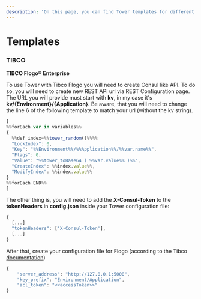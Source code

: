 ```yaml
---
description: 'On this page, you can find Tower templates for different technologies'
---
```


# Templates

### TIBCO

**TIBCO Flogo® Enterprise**

To use Tower with Tibco Flogo you will need to create Consul like API. To do so, you will need to create new REST API url via REST Configuration page. The URL you will provide must start with **kv**, in my case it's **kv/{Environment}/{Application}**. Be aware, that you will need to change the line 6 of the following template to match your url \(without the kv string\).

```javascript
[
%%forEach var in variables%%
{
  %%def index=%%tower_random()%%%%
  "LockIndex": 0,
  "Key": "%%Environment%%/%%Application%%/%%var.name%%",
  "Flags": 0,
  "Value": "%%tower_toBase64 ( %%var.value%% )%%",
  "CreateIndex": %%index.value%%,
  "ModifyIndex": %%index.value%%
}
%%forEach END%%
]
```

The other thing is, you will need to add the **X-Consul-Token** to the **tokenHeaders** in **config.json** inside your Tower configuration file:

```javascript
{
  [...]
  "tokenHeaders": ['X-Consul-Token'],
  [...]
}
```

After that, create your configuration file for Flogo \(according to the Tibco [documentation](https://docs.tibco.com/pub/flogo/2.11.0/doc/html/GUID-F754BF12-0579-4D23-8531-96E25C2B45FF.html)\)

```javascript
{
    "server_address": "http://127.0.0.1:5000",
    "key_prefix": "Environment/Application",
    "acl_token": "<<accessToken>>"
}

```




